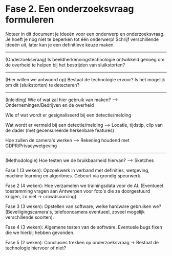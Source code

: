 # Fase 2. Een onderzoeksvraag formuleren

Noteer in dit document je ideeën voor een onderwerp en onderzoeksvraag. Je hoeft je nog niet te beperken tot één onderwerp! Schrijf verschillende ideeën uit, later kan je een definitieve keuze maken.

------------------------------------------------------------------------------------------------------------------------------------------------------------

(Onderzoeksvraag)
Is beeldherkenningstechnologie ontwikkeld genoeg om de overheid te helpen bij het bestrijden van sluikstorten?

-----------------------------------------------------------------------------------------------------------------
(Hier willen we antwoord op)
Bestaat de technologie ervoor? Is het mogelijk om dit (sluikstorten) te detecteren?

-----------------------------------------------------------------------------------------------------------------
(Inleiding)
Wie of wat zal hier gebruik van maken? --> Ondernemingen/Bedrijven en de overheid

Wie of wat wordt er gesignaliseerd bij een detectie/melding 

Wat wordt er vermeld bij een detectie/melding --> Locatie, tijdstip, clip van de dader (met gecensureerde herkenbare features) 

Hoe zullen de camera's werken --> Rekening houdend met GDPR/Privacywetgeving

-----------------------------------------------------------------------------------------------------------------
(Methodologie)
Hoe testen we de bruikbaarheid hiervan? --> Sketches

Fase 1 (3 weken): Opzoekwerk in verband met definities, wetgeving, machine learning en algoritmes. Gebeurt via grondig speurwerk.

Fase 2 (4 weken): Hoe verzamelen we trainingsdata voor de AI. (Eventueel toestemming vragen aan Antwerpen voor foto's die ze doorgestuurd krijgen, zo niet -> crowdsourcing)

Fase 3 (3 weken): Opstellen van software, welke hardware gebruiken we? (Beveiligingscamera's, telefooncamera eventueel, zoveel mogelijk verschillende soorten).

Fase 4 (3 weken): Algemene testen van de software. Eventuele bugs fixen die we hierbij hebben gevonden.

Fase 5 (2 weken): Conclusies trekken op onderzoeksvraag -> Bestaat de technologie hiervoor of niet?
